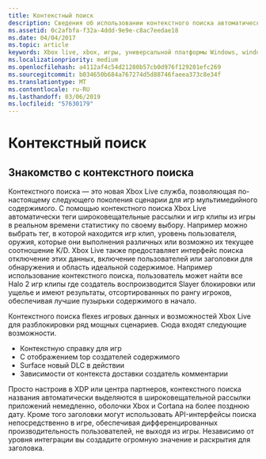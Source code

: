 ```yaml
---
title: Контекстный поиск
description: Сведения об использовании контекстного поиска автоматически широковещательных рассылок тега и игр клипов с соответствующими метаданными.
ms.assetid: 0c2afbfa-f32a-4ddd-9e9e-c8ac7eedae18
ms.date: 04/04/2017
ms.topic: article
keywords: Xbox live, xbox, игры, универсальной платформы Windows, windows 10, xbox, один, контекстного поиска, широковещательной передачи, игр клипов
ms.localizationpriority: medium
ms.openlocfilehash: a4112af4c54d21280b57cb0d976f129201efc269
ms.sourcegitcommit: b034650b684a767274d5d88746faeea373c8e34f
ms.translationtype: MT
ms.contentlocale: ru-RU
ms.lasthandoff: 03/06/2019
ms.locfileid: "57630179"
---
```

# <a name="contextual-search"></a>Контекстный поиск

## <a name="introducing-contextual-search"></a>Знакомство с контекстного поиска
Контекстного поиска — это новая Xbox Live служба, позволяющая по-настоящему следующего поколения сценарии для игр мультимедийного содержимого.  С помощью контекстного поиска Xbox Live автоматически теги широковещательные рассылки и игр клипы из игры в реальном времени статистику по своему выбору. Например можно выбрать тег, в которой находится игр клип, уровень пользователя, оружия, которые они выполнения различных или возможно их текущее соотношение K/D.  Xbox Live также предоставляет интерфейс поиска отключение этих данных, включение пользователей или заголовки для обнаружения и область идеальной содержимое.  Например использование контекстного поиска, пользователь может найти все Halo 2 игр клипы где создатель воспроизводится Slayer блокировки или ущелье и имеют результаты, отсортированных по рангу игроков, обеспечивая лучшие пузырьки содержимого в начало.  

Контекстного поиска flexes игровых данных и возможностей Xbox Live для разблокировки ряд мощных сценариев.  Сюда входят следующие возможности.

* Контекстную справку для игр
* С отображением top создателей содержимого
* Surface новый DLC в действии
* Зависимости от контекста доставки создатель комментарии

Просто настроив в XDP или центра партнеров, контекстного поиска названия автоматически выделяются в широковещательной рассылки приложений немедленно, оболочки Xbox и Cortana на более позднюю дату.  Кроме того заголовки могут использовать API-интерфейсы поиска непосредственно в игре, обеспечивая дифференцированных производительность пользователей, не выходя из игры.  Независимо от уровня интеграции вы создадите огромную значение и раскрытия для заголовка.
